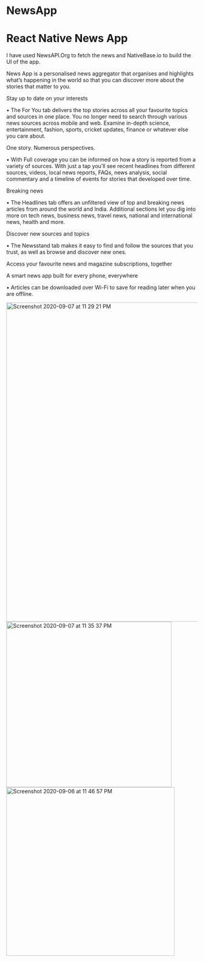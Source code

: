 # NewsApp
# React Native News App
I have used NewsAPI.Org to fetch the news and NativeBase.io to build the UI of the app.


 News App is a personalised news aggregator that organises and highlights what’s happening in the world so that you can discover more about the stories that matter to you.


Stay up to date on your interests

• The For You tab delivers the top stories across all your favourite topics and sources in one place. You no longer need to search through various news sources across mobile and web. Examine in-depth science, entertainment, fashion, sports, cricket updates, finance or whatever else you care about.

One story. Numerous perspectives.

• With Full coverage you can be informed on how a story is reported from a variety of sources. With just a tap you’ll see recent headlines from different sources, videos, local news reports, FAQs, news analysis, social commentary and a timeline of events for stories that developed over time.

Breaking news

• The Headlines tab offers an unfiltered view of top and breaking news articles from around the world and India. Additional sections let you dig into more on tech news, business news, travel news, national and international news, health and more.

Discover new sources and topics

• The Newsstand tab makes it easy to find and follow the sources that you trust, as well as browse and discover new ones.

Access your favourite news and magazine subscriptions, together

A smart news app built for every phone, everywhere

• Articles can be downloaded over Wi-Fi to save for reading later when you are offline.


<img width="839" alt="Screenshot 2020-09-07 at 11 29 21 PM" src="https://user-images.githubusercontent.com/30666070/92410732-a9700000-f162-11ea-9736-347b073d614a.png">

<img width="435" alt="Screenshot 2020-09-07 at 11 35 37 PM" src="https://user-images.githubusercontent.com/30666070/92410927-767a3c00-f163-11ea-8e9c-5be3e15d1b16.png">


<img width="443" alt="Screenshot 2020-09-06 at 11 46 57 PM" src="https://user-images.githubusercontent.com/30666070/92332535-369c5180-f09c-11ea-8d28-e4041fe5d4f2.png">


